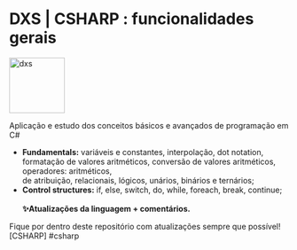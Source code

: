 # DXS | CSHARP : funcionalidades gerais
<img src="https://dataxstudios.com.br/assets/images/logo_DXS_400_190.png" alt="dxs" width="100"/> 

Aplicação e estudo dos conceitos básicos e avançados de programação em C#

- **Fundamentals:** variáveis e constantes, interpolação, dot notation,<br>
 formatação de valores aritméticos, conversão de valores aritméticos, operadores: aritméticos,<br>
  de atribuição, relacionais, lógicos, unários, binários e ternários;
- **Control structures:** if, else, switch, do, while, foreach, break, continue;<br><br>
**✨Atualizações da linguagem + comentários.**

Fique por dentro deste repositório com atualizações sempre que possível!<br>[CSHARP] #csharp

